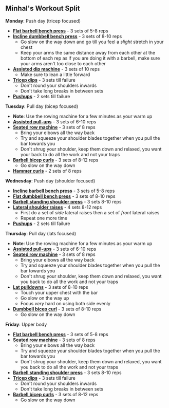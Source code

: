 ## Minhal's Workout Split

**Monday**: Push day (tricep focused)

- [**Flat barbell bench press**](<https://www.youtube.com/watch?v=ysUTNll8JQ8>) - 3 sets of 5-8 reps
- [**Incline dumbbell bench press**](<https://www.youtube.com/watch?v=0G2_XV7slIg&t=251s>) - 3 sets of 8-10 reps
  - Go slow on the way down and go till you feel a *slight* stretch in your chest
  - Keep your arms the same distance away from each other at the bottom of each rep as if you are doing it with a barbell, make sure your arms aren't too close to each other
- [**Assisted dip machine**](<https://www.youtube.com/watch?v=vi1-BOcj3cQ&t=46s>) - 3 sets of 10 reps
  -  Make sure to lean a little forward
- [**Tricep dips**](<https://www.youtube.com/watch?v=jdFzYGmvDyg>) - 3 sets till failure
  - Don't round your shoulders inwards
  - Don't take long breaks in between sets
- [**Pushups**](<https://www.youtube.com/watch?v=IODxDxX7oi4>) - 2 sets till failure

**Tuesday**: Pull day (bicep focused)

- **Note**: Use the rowing machine for a few minutes as your warm up
- [**Assisted pull-ups**](<https://www.youtube.com/watch?v=eGo4IYlbE5g&t=5s>) - 3 sets of 6-10 reps
- [**Seated row machine**](<https://www.youtube.com/watch?v=lNUztYbC0G0>) - 3 sets of 8 reps 
  - Bring your elbows all the way back
  - Try and squeeze your shoulder blades together when you pull the bar towards you
  - Don't shrug your shoulder, keep them down and relaxed, you want your back to do all the work and not your traps
- [**Barbell bicep curls**](<https://www.youtube.com/watch?v=QZEqB6wUPxQ>) - 3 sets of 8-12 reps
  - Go slow on the way down
- [**Hammer curls**](<https://www.youtube.com/watch?v=zC3nLlEvin4>) - 2 sets of 8 reps

**Wednesday**: Push day (shoulder focused)

- [**Incline barbell bench press**](<https://www.youtube.com/watch?v=SrqOu55lrYU>) - 3 sets of 5-8 reps
- [**Flat dumbbell bench press**](<https://www.youtube.com/watch?v=5n9TlaoRD58>) - 3 sets of 8-10 reps
- [**Barbell standing shoulder press**](<https://www.youtube.com/watch?v=QAQ64hK4Xxs>) - 3 sets 8-10 reps
- [**Lateral shoulder raises**](<https://www.youtube.com/watch?v=3VcKaXpzqRo>) - 4 sets 8-12 reps
  - First do a set of *side* lateral raises then a set of *front* lateral raises
  - Repeat one more time
- [**Pushups**](<https://www.youtube.com/watch?v=IODxDxX7oi4>) - 2 sets till failure

**Thursday**: Pull day (lats focused)

- **Note**: Use the rowing machine for a few minutes as your warm up
- [**Assisted pull-ups**](<https://www.youtube.com/watch?v=eGo4IYlbE5g&t=5s>) - 3 sets of 6-10 reps
- [**Seated row machine**](<https://www.youtube.com/watch?v=lNUztYbC0G0>) - 3 sets of 8 reps 
  - Bring your elbows all the way back
  - Try and squeeze your shoulder blades together when you pull the bar towards you
  - Don't shrug your shoulder, keep them down and relaxed, you want you back to do all the work and not your traps
- [**Lat pulldowns**](<https://www.youtube.com/watch?v=0oeIB6wi3es>) - 3 sets of 8-10 reps
  - Touch your upper chest with the bar
  - Go slow on the way up
  - Focus *very* hard on using both side evenly
- [**Dumbbell bicep curl**](<https://www.youtube.com/watch?v=in7PaeYlhrM>) - 3 sets of 8-10 reps
  - Go slow on the way down

**Friday**: Upper body

- [**Flat barbell bench press**](<https://www.youtube.com/watch?v=ysUTNll8JQ8>) - 3 sets of 5-8 reps
- [**Seated row machine**](<https://www.youtube.com/watch?v=lNUztYbC0G0>) - 3 sets of 8 reps 
  - Bring your elbows all the way back
  - Try and squeeze your shoulder blades together when you pull the bar towards you
  - Don't shrug your shoulder, keep them down and relaxed, you want you back to do all the work and not your traps
- [**Barbell standing shoulder press**](<https://www.youtube.com/watch?v=QAQ64hK4Xxs>) - 3 sets 8-10 reps
- [**Tricep dips**](<https://www.youtube.com/watch?v=jdFzYGmvDyg>) - 3 sets till failure
  - Don't round your shoulders inwards
  - Don't take long breaks in between sets
- [**Barbell bicep curls**](<https://www.youtube.com/watch?v=QZEqB6wUPxQ>) - 3 sets of 8-12 reps
  - Go slow on the way down
